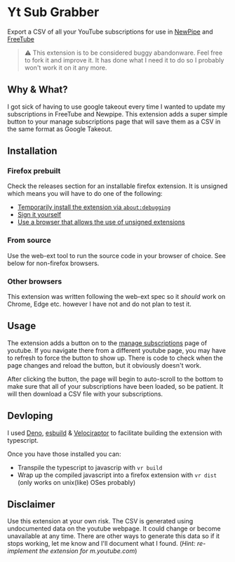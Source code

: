 # Yt Sub Grabber
Export a CSV of all your YouTube subscriptions for use in [NewPipe](https://newpipe.net/) and [FreeTube](https://freetubeapp.io/)

> ⚠️  This extension is to be considered buggy abandonware. Feel free to fork it and improve it. 
It has done what I need it to do so I probably won't work it on it any more.

## Why & What?
I got sick of having to use google takeout every time I wanted to update my subscriptions
in FreeTube and Newpipe. This extension adds a super simple button to your manage subscriptions
page that will save them as a CSV in the same format as Google Takeout.

## Installation
### Firefox prebuilt
Check the releases section for an installable firefox extension. It is unsigned which means you
will have to do one of the following:  
- [Temporarily install the extension via `about:debugging`](https://extensionworkshop.com/documentation/develop/temporary-installation-in-firefox)
- [Sign it yourself](https://extensionworkshop.com/documentation/develop/web-ext-command-reference/#web-ext-sign) 
- [Use a browser that allows the use of unsigned extensions](https://support.mozilla.org/en-US/kb/add-on-signing-in-firefox#w_what-are-my-options-if-i-want-to-use-an-unsigned-add-on-advanced-users)

### From source
Use the web-ext tool to run the source code in your browser of choice. See below for non-firefox browsers. 

### Other browsers
This extension was written following the web-ext spec so it *should* work on Chrome, Edge etc. however
I have not and do not plan to test it.

## Usage
The extension adds a button on to the [manage subscriptions](https://www.youtube.com/feed/channels) 
page of youtube. If you navigate there from a different youtube page, you may have to refresh to
force the button to show up. There is code to check when the page changes and reload the button, but
it obviously doesn't work.

After clicking the button, the page will begin to auto-scroll to the bottom to make sure that all
of your subscriptions have been loaded, so be patient. It will then download a CSV file with your subscriptions.

## Devloping
I used [Deno](https://deno.land/), 
[esbuild](https://esbuild.github.io/) 
& [Velociraptor](https://velociraptor.run/) to facilitate building the extension with typescript.  

Once you have those installed you can:
- Transpile the typescript to javascrip with `vr build`
- Wrap up the compiled javascript into a firefox extension with `vr dist` (only works on unix(like) OSes probably)

## Disclaimer
Use this extension at your own risk. The CSV is generated using undocumented data on the youtube
webpage. It could change or become unavailable at any time. There are other ways to generate this
data so if it stops working, let me know and I'll document what I found. (*Hint: re-implement the extension
for m.youtube.com*)
 
